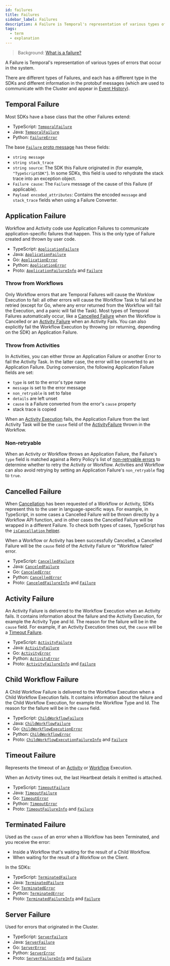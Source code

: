 ```yaml
---
id: failures
title: Failures
sidebar_label: Failures
description: A Failure is Temporal's representation of various types of errors that occur in the system.
tags:
  - term
  - explanation
---
```


> Background: [What is a failure?](/concepts/what-is-a-failure)

A Failure is Temporal's representation of various types of errors that occur in the system.

There are different types of Failures, and each has a different type in the SDKs and different information in the protobuf messages (which are used to communicate with the Cluster and appear in [Event History](/concepts/what-is-an-event-history)).

## Temporal Failure

Most SDKs have a base class that the other Failures extend:

- TypeScript: [`TemporalFailure`](https://typescript.temporal.io/api/classes/common.TemporalFailure)
- Java: [`TemporalFailure`](https://www.javadoc.io/doc/io.temporal/temporal-sdk/latest/io/temporal/failure/TemporalFailure.html)
- Python: [`FailureError`](https://python.temporal.io/temporalio.exceptions.FailureError.html)

The base [`Failure` proto message](https://api-docs.temporal.io/#temporal.api.failure.v1.Failure) has these fields:

- `string message`
- `string stack_trace`
- `string source`: The SDK this Failure originated in (for example, `"TypeScriptSDK"`). In some SDKs, this field is used to rehydrate the stack trace into an exception object.
- `Failure cause`: The `Failure` message of the cause of this Failure (if applicable).
- `Payload encoded_attributes`: Contains the encoded `message` and `stack_trace` fields when using a Failure Converter. <!-- TODO link to concept page -->

## Application Failure

Workflow and Activity code use Application Failures to communicate application-specific failures that happen.
This is the only type of Failure created and thrown by user code.

- TypeScript: [`ApplicationFailure`](https://typescript.temporal.io/api/classes/common.ApplicationFailure)
- Java: [`ApplicationFailure`](https://www.javadoc.io/doc/io.temporal/temporal-sdk/latest/io/temporal/failure/ApplicationFailure.html)
- Go: [`ApplicationError`](https://pkg.go.dev/go.temporal.io/sdk/temporal#ApplicationError)
- Python: [`ApplicationError`](https://python.temporal.io/temporalio.exceptions.ApplicationError.html)
- Proto: [`ApplicationFailureInfo`](https://api-docs.temporal.io/#temporal.api.failure.v1.ApplicationFailureInfo) and [`Failure`](https://api-docs.temporal.io/#temporal.api.failure.v1.Failure)

### Throw from Workflows

Only Workflow errors that are Temporal Failures will cause the Worklow Execution to fail: all other errors will cause the Workflow Task to fail and be retried (except for Go, where any error returned from the Workflow will fail the Execution, and a panic will fail the Task).
Most types of Temporal Failures automatically occur, like a [Cancelled Failure](#cancelled-failure) when the Workflow is Cancelled or an [Activity Failure](#activity-failure) when an Activity Fails.
You can also explicitly fail the Workflow Execution by throwing (or returning, depending on the SDK) an Application Failure.

### Throw from Activities

In Activities, you can either throw an Application Failure or another Error to fail the Activity Task.
In the latter case, the error will be converted to an Application Failure.
During conversion, the following Application Failure fields are set:

- `type` is set to the error's type name
- `message` is set to the error message
- `non_retryable` is set to false
- `details` are left unset
- `cause` is a Failure converted from the error's `cause` property
- stack trace is copied

When an [Activity Execution](/concepts/what-is-an-activity-execution) fails, the Application Failure from the last Activity Task will be the `cause` field of the [ActivityFailure](#activity-failure) thrown in the Workflow.

### Non-retryable

When an Activity or Workflow throws an Application Failure, the Failure's `type` field is matched against a Retry Policy's list of [non-retryable errors](/concepts/what-is-a-retry-policy#non-retryable-errors) to determine whether to retry the Activity or Workflow.
Activities and Workflow can also avoid retrying by setting an Application Failure's `non_retryable` flag to `true`.

## Cancelled Failure

When [Cancellation](/concepts/what-is-an-activity-execution#cancellation) has been requested of a Workflow or Activity, SDKs represent this to the user in language-specific ways. For example, in TypeScript, in some cases a Cancelled Failure will be thrown directly by a Workflow API function, and in other cases the Cancelled Failure will be wrapped in a different Failure. To check both types of cases, TypeScript has the [`isCancellation` helper](https://typescript.temporal.io/api/namespaces/workflow#iscancellation).

<!-- TODO also link to Workflow Cancellation concept -->

When a Workflow or Activity has been successfully Cancelled, a Cancelled Failure will be the `cause` field of the Activity Failure or "Workflow failed" error.

- TypeScript: [`CancelledFailure`](https://typescript.temporal.io/api/classes/common.CancelledFailure)
- Java: [`CanceledFailure`](https://www.javadoc.io/doc/io.temporal/temporal-sdk/latest/io/temporal/failure/CanceledFailure.html)
- Go: [`CanceledError`](https://pkg.go.dev/go.temporal.io/sdk/temporal#CanceledError)
- Python: [`CancelledError`](https://python.temporal.io/temporalio.exceptions.CancelledError.html)
- Proto: [`CanceledFailureInfo`](https://api-docs.temporal.io/#temporal.api.failure.v1.CanceledFailureInfo) and [`Failure`](https://api-docs.temporal.io/#temporal.api.failure.v1.Failure)

## Activity Failure

An Activity Failure is delivered to the Workflow Execution when an Activity fails.
It contains information about the failure and the Activity Execution, for example the Activity Type and Id.
The reason for the failure will be in the `cause` field.
For example, if an Activity Execution times out, the `cause` will be a [Timeout Failure](#timeout-failure).

- TypeScript: [`ActivityFailure`](https://typescript.temporal.io/api/classes/common.ActivityFailure)
- Java: [`ActivityFailure`](https://www.javadoc.io/doc/io.temporal/temporal-sdk/latest/io/temporal/failure/ActivityFailure.html)
- Go: [`ActivityError`](https://pkg.go.dev/go.temporal.io/sdk/temporal#ActivityError)
- Python: [`ActivityError`](https://python.temporal.io/temporalio.exceptions.ActivityError.html)
- Proto: [`ActivityFailureInfo`](https://api-docs.temporal.io/#temporal.api.failure.v1.ActivityFailureInfo) and [`Failure`](https://api-docs.temporal.io/#temporal.api.failure.v1.Failure)

## Child Workflow Failure

A Child Workflow Failure is delivered to the Workflow Execution when a Child Workflow Execution fails.
It contains information about the failure and the Child Workflow Execution, for example the Workflow Type and Id.
The reason for the failure will be in the `cause` field.

- TypeScript: [`ChildWorkflowFailure`](https://typescript.temporal.io/api/classes/common.ChildWorkflowFailure)
- Java: [`ChildWorkflowFailure`](https://www.javadoc.io/doc/io.temporal/temporal-sdk/latest/io/temporal/failure/ChildWorkflowFailure.html)
- Go: [`ChildWorkflowExecutionError`](https://pkg.go.dev/go.temporal.io/sdk/temporal#ChildWorkflowExecutionError)
- Python: [`ChildWorkflowError`](https://python.temporal.io/temporalio.exceptions.ChildWorkflowError.html)
- Proto: [`ChildWorkflowExecutionFailureInfo`](https://api-docs.temporal.io/#temporal.api.failure.v1.ChildWorkflowExecutionFailureInfo) and [`Failure`](https://api-docs.temporal.io/#temporal.api.failure.v1.Failure)

## Timeout Failure

Represents the timeout of an [Activity](/application-development/features#activity-timeouts) or [Workflow](/application-development/features#workflow-timeouts) Execution.

When an Activity times out, the last Heartbeat details it emitted is attached.

- TypeScript: [`TimeoutFailure`](https://typescript.temporal.io/api/classes/common.TimeoutFailure)
- Java: [`TimeoutFailure`](https://www.javadoc.io/doc/io.temporal/temporal-sdk/latest/io/temporal/failure/TimeoutFailure.html)
- Go: [`TimeoutError`](https://pkg.go.dev/go.temporal.io/sdk/temporal#TimeoutError)
- Python: [`TimeoutError`](https://python.temporal.io/temporalio.exceptions.TimeoutError.html)
- Proto: [`TimeoutFailureInfo`](https://api-docs.temporal.io/#temporal.api.failure.v1.TimeoutFailureInfo) and [`Failure`](https://api-docs.temporal.io/#temporal.api.failure.v1.Failure)

## Terminated Failure

Used as the `cause` of an error when a Workflow has been Terminated, and you receive the error:

- Inside a Workflow that's waiting for the result of a Child Workflow.
- When waiting for the result of a Workflow on the Client.

In the SDKs:

- TypeScript: [`TerminatedFailure`](https://typescript.temporal.io/api/classes/common.TerminatedFailure)
- Java: [`TerminatedFailure`](https://www.javadoc.io/doc/io.temporal/temporal-sdk/latest/io/temporal/failure/TerminatedFailure.html)
- Go: [`TerminatedError`](https://pkg.go.dev/go.temporal.io/sdk/temporal#TerminatedError)
- Python: [`TerminatedError`](https://python.temporal.io/temporalio.exceptions.TerminatedError.html)
- Proto: [`TerminatedFailureInfo`](https://api-docs.temporal.io/#temporal.api.failure.v1.TerminatedFailureInfo) and [`Failure`](https://api-docs.temporal.io/#temporal.api.failure.v1.Failure)

## Server Failure

Used for errors that originated in the Cluster.

- TypeScript: [`ServerFailure`](https://typescript.temporal.io/api/classes/common.ServerFailure)
- Java: [`ServerFailure`](https://www.javadoc.io/doc/io.temporal/temporal-sdk/latest/io/temporal/failure/ServerFailure.html)
- Go: [`ServerError`](https://pkg.go.dev/go.temporal.io/sdk/temporal#ServerError)
- Python: [`ServerError`](https://python.temporal.io/temporalio.exceptions.ServerError.html)
- Proto: [`ServerFailureInfo`](https://api-docs.temporal.io/#temporal.api.failure.v1.ServerFailureInfo) and [`Failure`](https://api-docs.temporal.io/#temporal.api.failure.v1.Failure)
